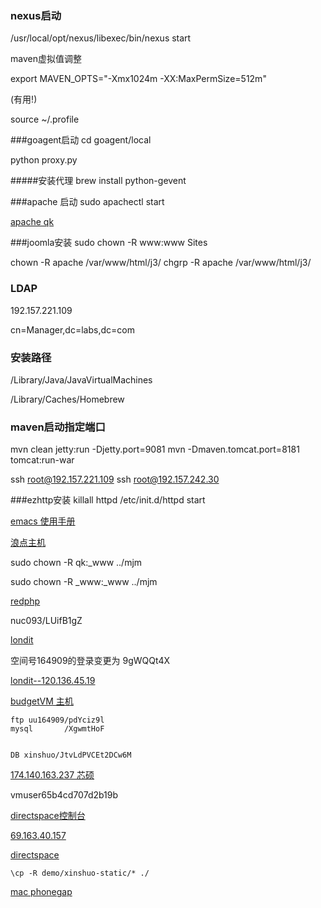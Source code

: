 ### nexus启动
/usr/local/opt/nexus/libexec/bin/nexus start

maven虚拟值调整 

export MAVEN_OPTS="-Xmx1024m -XX:MaxPermSize=512m" 

(有用!)

source ~/.profile

###goagent启动
cd goagent/local 

python proxy.py


#####安装代理
brew install python-gevent

###apache 启动
sudo apachectl start

[apache qk](http://127.0.0.1/~qk/)

###joomla安装
sudo chown -R www:www Sites

chown -R apache /var/www/html/j3/
chgrp -R apache /var/www/html/j3/


### LDAP
192.157.221.109

cn=Manager,dc=labs,dc=com

### 安装路径

/Library/Java/JavaVirtualMachines

/Library/Caches/Homebrew


### maven启动指定端口
mvn clean jetty:run -Djetty.port=9081 
mvn -Dmaven.tomcat.port=8181 tomcat:run-war


ssh root@192.157.221.109
ssh root@192.157.242.30

###ezhttp安装
killall httpd /etc/init.d/httpd start
[emacs 使用手册](http://scc.ustc.edu.cn/zlsc/czxt/200910/W020100308601210472906.pdf)[浪点主机](http://cp.londit.com/)

sudo chown -R qk:_www ../mjm

sudo chown -R _www:_www ../mjm

[redphp](http://v3.redphp.cn/)

nuc093/LUifB1gZ


[londit](http://cp.londit.com)
空间号164909的登录变更为 9gWQQt4X

[londit--120.136.45.19](http://120.136.45.19)


[budgetVM 主机](http://23.88.238.141)

	ftp uu164909/pdYciz9l
	mysql		/XgwmtHoF
	

	DB xinshuo/JtvLdPVCEt2DCw6M
	
[174.140.163.237 芯硕](http://174.140.163.237)


vmuser65b4cd707d2b19b

[directspace控制台](https://vps.directspace.net/login.php)

[69.163.40.157](69.163.40.157)

[directspace](https://eportal.directspace.net/clientarea.php)

	\cp -R demo/xinshuo-static/* ./
[mac phonegap](http://www.cnblogs.com/lee0oo0/articles/2652528.html)	
